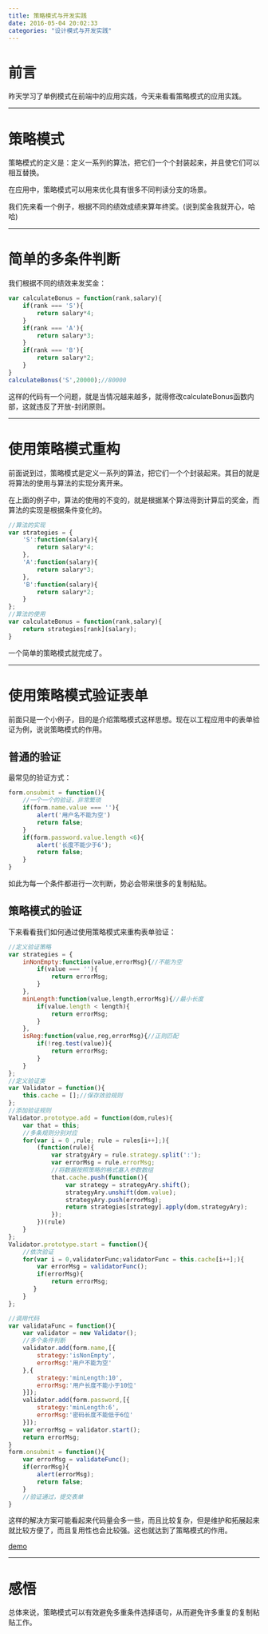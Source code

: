 ```yaml
---
title: 策略模式与开发实践
date: 2016-05-04 20:02:33
categories: "设计模式与开发实践"
---
```


# **前言**

昨天学习了单例模式在前端中的应用实践，今天来看看策略模式的应用实践。

---

# **策略模式**

策略模式的定义是：定义一系列的算法，把它们一个个封装起来，并且使它们可以相互替换。 

在应用中，策略模式可以用来优化具有很多不同判读分支的场景。

我们先来看一个例子，根据不同的绩效成绩来算年终奖。(说到奖金我就开心，哈哈)

---

# **简单的多条件判断**

我们根据不同的绩效来发奖金：

``` javascript
var calculateBonus = function(rank,salary){
	if(rank === 'S'){
		return salary*4;
	}
	if(rank === 'A'){
		return salary*3;
	}
	if(rank === 'B'){
		return salary*2;
	}
}
calculateBonus('S',20000);//80000
```

这样的代码有一个问题，就是当情况越来越多，就得修改calculateBonus函数内部，这就违反了开放-封闭原则。

---

# **使用策略模式重构**

前面说到过，策略模式是定义一系列的算法，把它们一个个封装起来。其目的就是将算法的使用与算法的实现分离开来。

在上面的例子中，算法的使用的不变的，就是根据某个算法得到计算后的奖金，而算法的实现是根据条件变化的。

``` javascript
//算法的实现
var strategies = {
	'S':function(salary){
		return salary*4;
	},
	'A':function(salary){
		return salary*3;
	},
	'B':function(salary){
		return salary*2;
	}
};
//算法的使用
var calculateBonus = function(rank,salary){
	return strategies[rank](salary);
}

```
一个简单的策略模式就完成了。

---

# **使用策略模式验证表单**

前面只是一个小例子，目的是介绍策略模式这样思想。现在以工程应用中的表单验证为例，说说策略模式的作用。

## **普通的验证**

最常见的验证方式：

``` javascript
form.onsubmit = function(){
    //一个一个的验证，非常繁琐
    if(form.name.value === ''){
        alert('用户名不能为空')
        return false;
    }
    if(form.password.value.length <6){
        alert('长度不能少于6');
        return false;
    }
}

```

如此为每一个条件都进行一次判断，势必会带来很多的复制粘贴。

## **策略模式的验证**

下来看看我们如何通过使用策略模式来重构表单验证：

``` javascript
//定义验证策略
var strategies = {
    inNonEmpty:function(value,errorMsg){//不能为空
        if(value === ''){
            return errorMsg;
        }
    },
    minLength:function(value,length,errorMsg){//最小长度
        if(value.length < length){
            return errorMsg;
        }
    },
    isReg:function(value,reg,errorMsg){//正则匹配
        if(!reg.test(value)){
            return errorMsg;
        }
    }
};
//定义验证类
var Validator = function(){
    this.cache = [];//保存效验规则
};
//添加验证规则
Validator.prototype.add = function(dom,rules){
    var that = this;
    //多条规则分别对应
    for(var i = 0 ,rule; rule = rules[i++];){
        (function(rule){
            var stratgyAry = rule.strategy.split(':');
            var errorMsg = rule.errorMsg;
			//将数据按照策略的格式塞入参数数组
            that.cache.push(function(){
                var strategy = strategyAry.shift();
                strategyAry.unshift(dom.value);
                strategyAry.push(errorMsg);
                return strategies[strategy].apply(dom,strategyAry);
            });
        })(rule)
    }
};
Validator.prototype.start = function(){
    //依次验证
    for(var i = 0,validatorFunc;validatorFunc = this.cache[i++];){
        var errorMsg = validatorFunc();
        if(errorMsg){
            return errorMsg;
       }
    }
};

//调用代码
var validataFunc = function(){
    var validator = new Validator();
    //多个条件判断
    validator.add(form.name,[{
        strategy:'isNonEmpty',
        errorMsg:'用户不能为空'
    },{
        strategy:'minLength:10',
        errorMsg:'用户长度不能小于10位'
    }]);
    validator.add(form.password,[{
        strategy:'minLength:6',
        errorMsg:'密码长度不能低于6位'
    }]);
    var errorMsg = validator.start();
    return errorMsg;
}
form.onsubmit = function(){
    var errorMsg = validateFunc();
    if(errorMsg){
        alert(errorMsg);
        return false;
    }
    //验证通过，提交表单
}
```

这样的解决方案可能看起来代码量会多一些，而且比较复杂，但是维护和拓展起来就比较方便了，而且复用性也会比较强。这也就达到了策略模式的作用。

[demo](/demo/pagesDemo/js_strategies.html)

---

# **感悟**

总体来说，策略模式可以有效避免多重条件选择语句，从而避免许多重复的复制粘贴工作。

